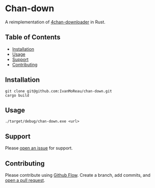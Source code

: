 # Chan-down

A reimplementation of [4chan-downloader](https://github.com/Exceen/4chan-downloader) in Rust. 

## Table of Contents

- [Installation](#installation)
- [Usage](#usage)
- [Support](#support)
- [Contributing](#contributing)

## Installation

```console
git clone git@github.com:IvanMoReau/chan-down.git
cargo build
```

## Usage

```console
./target/debug/chan-down.exe <url>
```

## Support

Please [open an issue](https://github.com/IvanMoReau/chan-down/issues/new) for support.

## Contributing

Please contribute using [Github Flow](https://guides.github.com/introduction/flow/). Create a branch, add commits, and [open a pull request](https://github.com/IvanMoReau/chan-down/compare/).
